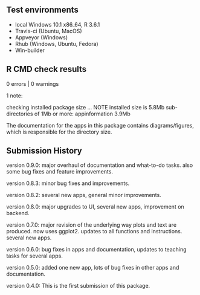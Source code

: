 ## Test environments

* local Windows 10.1 x86_64, R 3.6.1
* Travis-ci (Ubuntu, MacOS) 
* Appveyor (Windows)
* Rhub (Windows, Ubuntu, Fedora)
* Win-builder 

## R CMD check results

0 errors | 0 warnings 

1 note:

checking installed package size ... NOTE
  installed size is  5.8Mb
     sub-directories of 1Mb or more:
       appinformation   3.9Mb
       
The documentation for the apps in this package contains diagrams/figures, which is responsible for the directory size.


## Submission History

version 0.9.0: major overhaul of documentation and what-to-do tasks. also some bug fixes and feature improvements.

version 0.8.3: minor bug fixes and improvements.

version 0.8.2: several new apps, general minor improvements.

version 0.8.0: major upgrades to UI, several new apps, improvement on backend.

version 0.7.0: major revision of the underlying way plots and text are produced. now uses ggplot2. updates to all functions and instructions. several new apps.

version 0.6.0: bug fixes in apps and documentation, updates to teaching tasks for several apps.

version 0.5.0: added one new app, lots of bug fixes in other apps and documentation.

version 0.4.0: This is the first submission of this package.
